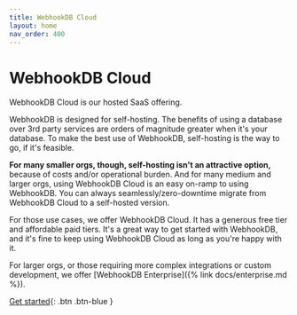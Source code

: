 ```yaml
---
title: WebhookDB Cloud
layout: home
nav_order: 400
---
```


# WebhookDB Cloud

WebhookDB Cloud is our hosted SaaS offering.

WebhookDB is designed for self-hosting.
The benefits of using a database over 3rd party services are orders of magnitude greater
when it's your database. To make the best use of WebhookDB, self-hosting is the way to go, if it's feasible.

**For many smaller orgs, though, self-hosting isn't an attractive option,** because of costs and/or operational burden.
And for many medium and larger orgs, using WebhookDB Cloud is an easy on-ramp to using WebhookDB.
You can always seamlessly/zero-downtime migrate from WebhookDB Cloud to a self-hosted version.

For those use cases, we offer WebhookDB Cloud. It has a generous free tier and affordable paid tiers.
It's a great way to get started with WebhookDB, and it's fine to keep using WebhookDB Cloud
as long as you're happy with it.

For larger orgs, or those requiring more complex integrations or custom development, we offer [WebhookDB Enterprise]({% link docs/enterprise.md %}).

[Get started](https://webhookdb.com){: .btn .btn-blue }
